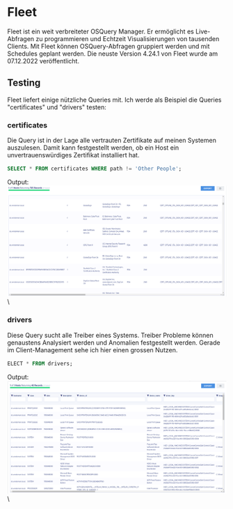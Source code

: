 # Fleet

Fleet ist ein weit verbreiteter OSQuery Manager. 
Er ermöglicht es Live-Abfragen zu programmieren und Echtzeit Visualisierungen von tausenden Clients.
Mit Fleet können OSQuery-Abfragen gruppiert werden und mit Schedules geplant werden.
Die neuste Version 4.24.1 von Fleet wurde am 07.12.2022 veröffentlicht.

## Testing

Fleet liefert einige nützliche Queries mit. Ich werde als Beispiel die Queries "certificates" und "drivers" testen:

### certificates

Die Query ist in der Lage alle vertrauten Zertifikate auf meinen Systemen auszulesen.
Damit kann festgestellt werden, ob ein Host ein unvertrauenswürdiges Zertifikat installiert hat.
```sql
SELECT * FROM certificates WHERE path != 'Other People';
```

Output:\
![output](osquery-imgs/fleet.PNG) \

### drivers

Diese Query sucht alle Treiber eines Systems. Treiber Probleme können genaustens Analysiert werden und Anomalien festgestellt werden.
Gerade im Client-Management sehe ich hier einen grossen Nutzen.
```sql
ELECT * FROM drivers;
```

Output:\
![output2](osquery-imgs/fleet2.PNG) \
